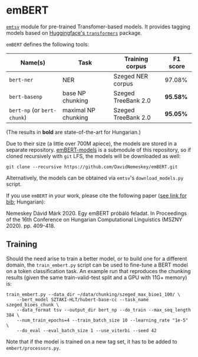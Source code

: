 # emBERT

[`emtsv`](https://github.com/dlt-rilmta/emtsv) module for pre-trained Transfomer-based
models. It provides tagging models based on
[Huggingface's `transformers`](https://github.com/huggingface/transformers) package.

`emBERT` defines the following tools:

| Name(s) | Task | Training corpus | F1 score |
| ------- | ---- | --------------- | -------- |
| `bert-ner` | NER | Szeged NER corpus | 97.08\% |
| `bert-basenp` | base NP chunking | Szeged TreeBank 2.0 | **95.58\%** |
| `bert-np` (or `bert-chunk`) | maximal NP chunking | Szeged TreeBank 2.0 | **95.05\%** |

(The results in **bold** are state-of-the-art for Hungarian.)

Due to their size (a little over 700M apiece), the models are stored in a separate
repository. [emBERT-models](https://github.com/dlt-rilmta/emBERT-models)
is a submodule of this repository, so if cloned recursively with `git` LFS,
the models will be downloaded as well:
```
git clone --recursive https://github.com/DavidNemeskey/emBERT.git
```

Alternatively, the models can be obtained via `emtsv`'s `download_models.py` script.

If you use `emBERT` in your work, please cite the following paper
([see link for bib](https://hlt.bme.hu/en/publ/embert_2020); Hungarian):

Nemeskey Dávid Márk 2020. Egy emBERT próbáló feladat. In Proceedings of the
16th Conference on Hungarian Computational Linguistics (MSZNY 2020). pp. 409-418.

## Training

Should the need arise to train a better model, or to build one for a different
domain, the `train_embert.py` script can be used to fine-tune a BERT model on
a token classification task. An example run that reproduces the chunking
results (given the same train-valid-test split and a GPU with 11G+ memory) is:

```
train_embert.py --data_dir ~/data/chunking/szeged_max_bioe1_100/ \
    --bert_model SZTAKI-HLT/hubert-base-cc --task_name szeged_bioes_chunk \
    --data_format tsv --output_dir bert_np --do_train --max_seq_length 384 \
    --num_train_epochs=4 --train_batch_size 10 --learning_rate "1e-5" \
    --do_eval --eval_batch_size 1 --use_viterbi --seed 42
```

Note that if the model is trained on a new tag set, it has to be added to
`embert/processors.py`.
